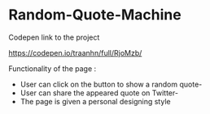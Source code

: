 # Random-Quote-Machine

Codepen link to the project 

https://codepen.io/traanhn/full/RjoMzb/

Functionality of the page :
- User can click on the button to show a random quote-
- User can share the appeared quote on Twitter-
- The page is given a personal designing style 

